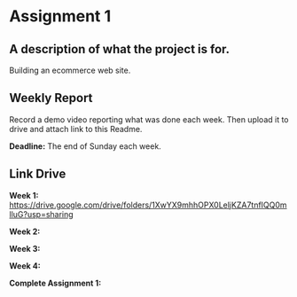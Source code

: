 # Assignment 1

## A description of what the project is for.

Building an ecommerce web site.

## Weekly Report

Record a demo video reporting what was done each week. Then upload it to drive and attach link to this Readme.

**Deadline:** The end of Sunday each week.

## Link Drive

**Week 1:** https://drive.google.com/drive/folders/1XwYX9mhhOPX0LeljKZA7tnfIQQ0mlluG?usp=sharing

**Week 2:**

**Week 3:**

**Week 4:**

**Complete Assignment 1:**


